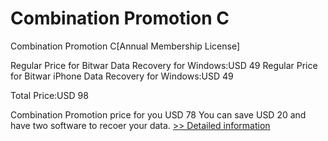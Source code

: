 # Combination Promotion C
Combination Promotion C[Annual Membership License] 

Regular Price for Bitwar Data Recovery for Windows:USD 49
Regular Price for Bitwar iPhone Data Recovery for Windows:USD 49

Total Price:USD 98

Combination Promotion price for you USD 78
You can save USD 20 and have two software to recoer your data.
[>> Detailed information](https://secure.shareit.com/shareit/product.html?productid=300849697&affiliateid=200057808)